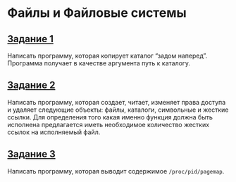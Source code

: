# Файлы и Файловые системы

## [Задание 1](./task1/Readme.md)
Написать программу, которая копирует каталог “задом наперед”. Программа получает в качестве аргумента путь к каталогу.

## [Задание 2](./task2/Readme.md)
Написать программу, которая создает, читает, изменяет права доступа и удаляет следующие объекты: файлы, каталоги, символьные и жесткие ссылки. Для определения того какая именно функция должна быть исполнена предлагается иметь необходимое количество жестких ссылок на исполняемый файл.

## [Задание 3](./task3/Readme.md)
Написать программу, которая выводит содержимое `/proc/pid/pagemap`.